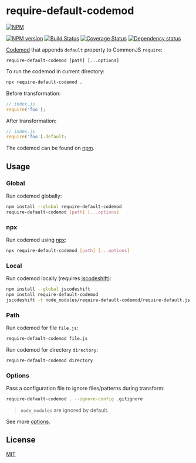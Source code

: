 # require-default-codemod

[![NPM](https://nodei.co/npm/require-default-codemod.png)](https://nodei.co/npm/require-default-codemod/)

[![NPM version](https://img.shields.io/npm/v/require-default-codemod.svg)](https://www.npmjs.com/package/require-default-codemod)
[![Build Status](https://travis-ci.org/remarkablemark/require-default-codemod.svg?branch=master)](https://travis-ci.org/remarkablemark/require-default-codemod)
[![Coverage Status](https://coveralls.io/repos/github/remarkablemark/require-default-codemod/badge.svg?branch=master)](https://coveralls.io/github/remarkablemark/require-default-codemod?branch=master)
[![Dependency status](https://david-dm.org/remarkablemark/require-default-codemod.svg)](https://david-dm.org/remarkablemark/require-default-codemod)

[Codemod](https://github.com/facebook/jscodeshift) that appends `default` property to CommonJS `require`:

```
require-default-codemod [path] [...options]
```

To run the codemod in current directory:

```sh
npx require-default-codemod .
```

Before transformation:

```js
// index.js
require('foo');
```

After transformation:

```js
// index.js
require('foo').default;
```

The codemod can be found on [npm](https://www.npmjs.com/package/require-default-codemod).

## Usage

### Global

Run codemod globally:

```sh
npm install --global require-default-codemod
require-default-codemod [path] [...options]
```

### npx

Run codemod using [npx](https://www.npmjs.com/package/npx):

```sh
npx require-default-codemod [path] [...options]
```

### Local

Run codemod locally (requires [jscodeshift](https://www.npmjs.com/package/npx)):

```sh
npm install --global jscodeshift
npm install require-default-codemod
jscodeshift -t node_modules/require-default-codemod/require-default.js [path] [...options]
```

### Path

Run codemod for file `file.js`:

```sh
require-default-codemod file.js
```

Run codemod for directory `directory`:

```sh
require-default-codemod directory
```

### Options

Pass a configuration file to ignore files/patterns during transform:

```sh
require-default-codemod . --ignore-config .gitignore
```

> `node_modules` are ignored by default.

See more [options](https://github.com/facebook/jscodeshift#usage-cli).

## License

[MIT](https://github.com/remarkablemark/require-default-codemod/blob/master/LICENSE)
